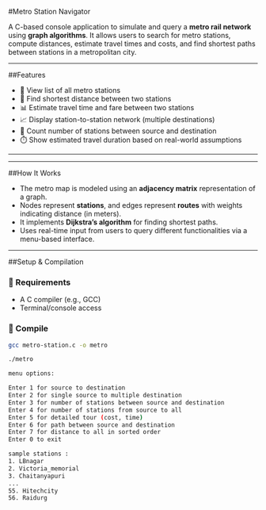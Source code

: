 #Metro Station Navigator

A C-based console application to simulate and query a **metro rail network** using **graph algorithms**. It allows users to search for metro stations, compute distances, estimate travel times and costs, and find shortest paths between stations in a metropolitan city.

---

##Features

- 📍 View list of all metro stations
- 🚆 Find shortest distance between two stations
- 📊 Estimate travel time and fare between two stations
- 📈 Display station-to-station network (multiple destinations)
- 🧮 Count number of stations between source and destination
- ⏱️ Show estimated travel duration based on real-world assumptions

---


---

##How It Works

- The metro map is modeled using an **adjacency matrix** representation of a graph.
- Nodes represent **stations**, and edges represent **routes** with weights indicating distance (in meters).
- It implements **Dijkstra’s algorithm** for finding shortest paths.
- Uses real-time input from users to query different functionalities via a menu-based interface.

---

##Setup & Compilation

### 🔹 Requirements

- A C compiler (e.g., GCC)
- Terminal/console access

### 🔹 Compile

```bash
gcc metro-station.c -o metro

./metro

menu options:

Enter 1 for source to destination
Enter 2 for single source to multiple destination
Enter 3 for number of stations between source and destination
Enter 4 for number of stations from source to all
Enter 5 for detailed tour (cost, time)
Enter 6 for path between source and destination
Enter 7 for distance to all in sorted order
Enter 0 to exit

sample stations :
1. LBnagar
2. Victoria_memorial
3. Chaitanyapuri
...
55. Hitechcity
56. Raidurg

